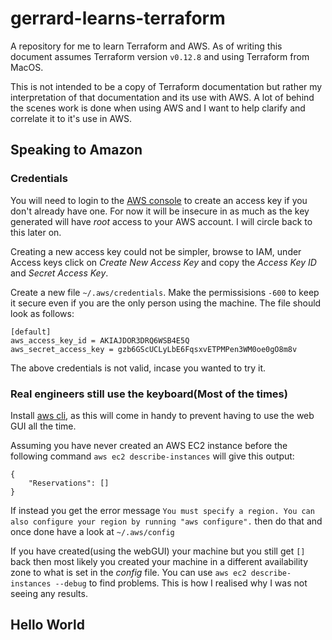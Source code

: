 # gerrard-learns-terraform
A repository for me to learn Terraform and AWS. As of writing this document
assumes Terraform version `v0.12.8` and using Terraform from MacOS.

This is not intended to be a copy of Terraform documentation but rather my
interpretation of that documentation and its use with AWS. A lot of behind the
scenes work is done when using AWS and I want to help clarify and correlate it
to it's use in AWS.

## Speaking to Amazon
### Credentials
You will need to login to the [AWS console](https://console.aws.amazon.com/) to
create an access key if you don't already have one. For now it will be insecure
in as much as the key generated will have *root* access to your AWS account. I
will circle back to this later on.

Creating a new access key could not be simpler, browse to IAM, under Access keys
click on *Create New Access Key* and copy the *Access Key ID* and
*Secret Access Key*.

Create a new file `~/.aws/credentials`.
Make the permissisions `-600` to keep it secure even if you are the only person
using the machine.
The file should look as follows:
```
[default]
aws_access_key_id = AKIAJDOR3DRQ6WSB4E5Q
aws_secret_access_key = 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
```
The above credentials is not valid, incase you wanted to try it.

### Real engineers still use the keyboard(Most of the times)
Install [aws cli](https://docs.aws.amazon.com/cli/latest/userguide/cli-chap-install.html),
as this will come in handy to prevent having to use the web GUI all the time.

Assuming you have never created an AWS EC2 instance before the following command
`aws ec2 describe-instances` will give this output:
```
{
    "Reservations": []
}
```
If instead you get the error message `You must specify a region. You can also configure your region by running "aws configure".` then do that and once done have a look at `~/.aws/config`

If you have created(using the webGUI) your machine but you still get `[]` back then most likely
you created your machine in a different availability zone to what is set in the
*config* file.
You can use `aws ec2 describe-instances --debug` to find problems. This is how
I realised why I was not seeing any results.

## Hello World
